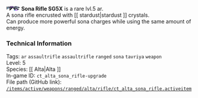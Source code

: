 ![ ](https://raw.githubusercontent.com/Ceterai/Enternia/main/items/active/weapons/ranged/alta/rifle/ct_alta_sona_rifle_2.png) **Sona Rifle SG5X** is a rare lvl.5 ar.  
A sona rifle encrusted with [[ stardust|stardust ]] crystals.  
Can produce more powerful sona charges while using the same amount of energy.

### Technical Information

Tags: `ar` `assaultrifle` `assaultrifle` `ranged` `sona` `tavriya` `weapon`  
Level: 5  
Species: [[ Alta|Alta ]]  
In-game ID: `ct_alta_sona_rifle-upgrade`  
File path (GitHub link): [`/items/active/weapons/ranged/alta/rifle/ct_alta_sona_rifle.activeitem`](https://github.com/Ceterai/Enternia/blob/main/items/active/weapons/ranged/alta/rifle/ct_alta_sona_rifle.activeitem)

